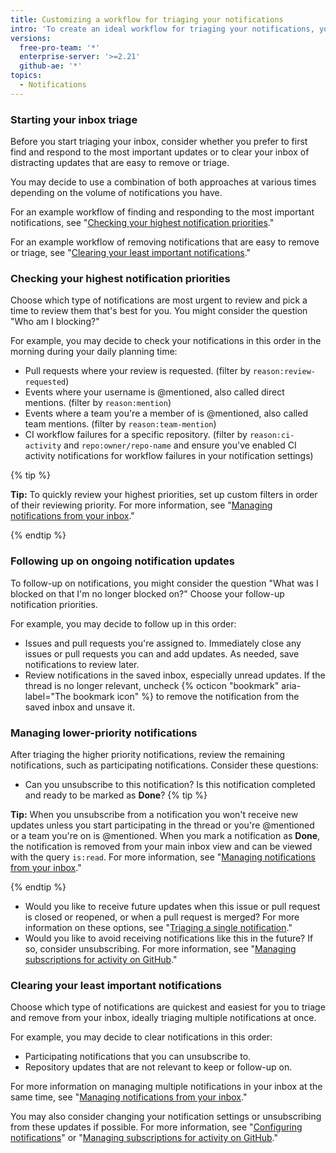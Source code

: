 ```yaml
---
title: Customizing a workflow for triaging your notifications
intro: 'To create an ideal workflow for triaging your notifications, you can adapt and customize these example workflows.'
versions:
  free-pro-team: '*'
  enterprise-server: '>=2.21'
  github-ae: '*'
topics:
  - Notifications
---
```


### Starting your inbox triage

Before you start triaging your inbox, consider whether you prefer to first find and respond to the most important updates or to clear your inbox of distracting updates that are easy to remove or triage.

You may decide to use a combination of both approaches at various times depending on the volume of notifications you have.

For an example workflow of finding and responding to the most important notifications, see "[Checking your highest notification priorities](#checking-your-highest-notification-priorities)."

For an example workflow of removing notifications that are easy to remove or triage, see "[Clearing your least important notifications](#clearing-your-least-important-notifications)."

### Checking your highest notification priorities

Choose which type of notifications are most urgent to review and pick a time to review them that's best for you. You might consider the question "Who am I blocking?"

For example, you may decide to check your notifications in this order in the morning during your daily planning time:
  - Pull requests where your review is requested. (filter by `reason:review-requested`)
  - Events where your username is @mentioned, also called direct mentions. (filter by `reason:mention`)
  - Events where a team you're a member of is @mentioned, also called team mentions. (filter by `reason:team-mention`)
  - CI workflow failures for a specific repository. (filter by `reason:ci-activity` and `repo:owner/repo-name` and ensure you've enabled CI activity notifications for workflow failures in your notification settings)

  {% tip %}

  **Tip:** To quickly review your highest priorities, set up custom filters in order of their reviewing priority. For more information, see "[Managing notifications from your inbox](/github/managing-subscriptions-and-notifications-on-github/managing-notifications-from-your-inbox#customizing-your-inbox-with-custom-filters)."

  {% endtip %}

### Following up on ongoing notification updates

To follow-up on notifications, you might consider the question "What was I blocked on that I'm no longer blocked on?" Choose your follow-up notification priorities.

For example, you may decide to follow up in this order:
  - Issues and pull requests you're assigned to. Immediately close any issues or pull requests you can and add updates. As needed, save notifications to review later.
  - Review notifications in the saved inbox, especially unread updates. If the thread is no longer relevant, uncheck {% octicon "bookmark" aria-label="The bookmark icon" %} to remove the notification from the saved inbox and unsave it.

### Managing lower-priority notifications

After triaging the higher priority notifications, review the remaining notifications, such as participating notifications. Consider these questions:
  - Can you unsubscribe to this notification? Is this notification completed and ready to be marked as **Done**?
  {% tip %}

  **Tip:** When you unsubscribe from a notification you won't receive new updates unless you start participating in the thread or you're @mentioned or a team you're on is @mentioned. When you mark a notification as **Done**, the notification is removed from your main inbox view and can be viewed with the query `is:read`. For more information, see "[Managing notifications from your inbox](/github/managing-subscriptions-and-notifications-on-github/managing-notifications-from-your-inbox#triaging-options)."

  {% endtip %}
  - Would you like to receive future updates when this issue or pull request is closed or reopened, or when a pull request is merged? For more information on these options, see "[Triaging a single notification](/github/managing-subscriptions-and-notifications-on-github/triaging-a-single-notification#customizing-when-to-receive-future-updates-for-an-issue-or-pull-request)."
  - Would you like to avoid receiving notifications like this in the future? If so, consider unsubscribing. For more information, see "[Managing subscriptions for activity on GitHub](/github/managing-subscriptions-and-notifications-on-github/managing-subscriptions-for-activity-on-github)."

### Clearing your least important notifications

Choose which type of notifications are quickest and easiest for you to triage and remove from your inbox, ideally triaging multiple notifications at once.

For example, you may decide to clear notifications in this order:
  - Participating notifications that you can unsubscribe to.
  - Repository updates that are not relevant to keep or follow-up on.

For more information on managing multiple notifications in your inbox at the same time, see "[Managing notifications from your inbox](/github/managing-subscriptions-and-notifications-on-github/managing-notifications-from-your-inbox#triaging-multiple-notifications-at-the-same-time)."

You may also consider changing your notification settings or unsubscribing from these updates if possible. For more information, see "[Configuring notifications](/github/managing-subscriptions-and-notifications-on-github/configuring-notifications)" or "[Managing subscriptions for activity on GitHub](/github/managing-subscriptions-and-notifications-on-github/managing-subscriptions-for-activity-on-github)."

